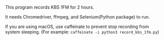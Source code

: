 This program records KBS 1FM for 2 hours.

It needs Chromedriver, ffmpeg, and Selenium(Python package) to run.

If you are using macOS, use caffeinate to prevent stop recording from system sleeping.
(For example: `caffeinate -i python3 record_kbs_1fm.py`)
